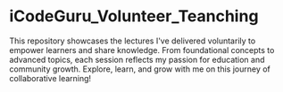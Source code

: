# iCodeGuru_Volunteer_Teanching
This repository showcases the lectures I've delivered voluntarily to empower learners and share knowledge. From foundational concepts to advanced topics, each session reflects my passion for education and community growth. Explore, learn, and grow with me on this journey of collaborative learning! 
